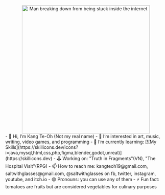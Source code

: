 <div align="center">
  <img alt="Man breaking down from being stuck inside the internet" height="400" src="exploring the internet.gif">
</div>
- 👋 Hi, I’m Kang Te-Oh (Not my real name)
- 👀 I’m interested in art, music, writing, video games, and programming
- 🌱 I’m currently learning: [![My Skills](https://skillicons.dev/icons?i=java,mysql,html,css,php,figma,blender,godot,unreal)](https://skillicons.dev)
- 🕹️ Working on: "Truth in Fragments"(VN), "The Hospital Visit"(RPG)
- 📫 How to reach me: kangteoh19@gmail.com, saltwithglasses@gmail.com, @saltwithglasses on fb, twitter, instagram, youtube, and itch.io
- 😄 Pronouns: you can use any of them
- ⚡ Fun fact: tomatoes are fruits but are considered vegetables for culinary purposes

<!---
kang1Oh/kang1Oh is a ✨ special ✨ repository because its `README.md` (this file) appears on your GitHub profile.
You can click the Preview link to take a look at your changes.
--->
